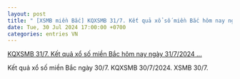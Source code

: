 ```yaml
---
layout: post
title: " [XSMB miền Bắc] KQXSMB 31/7. Kết quả xổ số miền Bắc hôm nay ngày 31/7/2024 ..."
date: Tue, 30 Jul 2024 17:00:00 +0700
categories: entries VN
---
```

[KQXSMB 31/7. Kết quả xổ số miền Bắc hôm nay ngày 31/7/2024 ...](https://bnews.vn/xsmb-31-7-ket-qua-xo-so-mien-bac-hom-nay-ngay-31-7-2024-xsmb-thu-tu-ngay-31-7/342108.html)

Kết quả xổ số miền Bắc ngày 30/7. KQXSMB 30/7/2024. XSMB 30/7.

